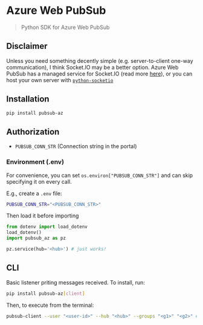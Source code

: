 # Azure Web PubSub

> Python SDK for Azure Web PubSub

## Disclaimer

Unless you need something decently simple (e.g. server-to-client one-way communication), I think Socket.IO may be a better option. Azure Web PubSub has a managed service for Socket.IO (read more [here](https://learn.microsoft.com/en-us/azure/azure-web-pubsub/socketio-overview)), or you can host your own server with [`python-socketio`](https://python-socketio.readthedocs.io/en/stable/)

## Installation

```bash
pip install pubsub-az
```

## Authorization

- `PUBSUB_CONN_STR` (Connection string in the portal)

### Environment (.env)

For convenience, you can set `os.environ["PUBSUB_CONN_STR"]` and can skip specifying it on every call.

E.g., create a `.env` file:

```bash
PUBSUB_CONN_STR="<PUBSUB_CONN_STR>"
```

Then load it before importing

```python
from dotenv import load_dotenv
load_dotenv()
import pubsub_az as pz

pz.service(hub='<hub>') # just works!
```

## CLI

Basic listener priting messages received. To install, run:

```bash
pip install pubsub-az[client]
```

Then, to execute from the terminal:

```bash
pubsub-client --user "<user-id>" --hub "<hub>" --groups "<g1>" "<g2>" # ...
```